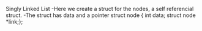 Singly Linked List
-Here we create a struct for the nodes, a self referencial struct.
-The struct has data and a pointer struct node { int data; struct node *link;};

